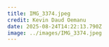```yaml
---
title: IMG_3374.jpeg
credit: Kevin Daud Oemanu
date: 2025-08-24T14:22:13.790Z
image: ../images/IMG_3374.jpeg
---
```


